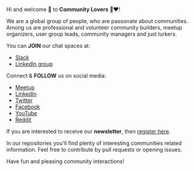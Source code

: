 Hi and welcome 👋 to **Community Lovers** 🤝❤️!

We are a global group of people, who are passonate about communities. Among us are professional and volunteer community builders, meetup organizers, user group leads, community managers and just lurkers.

You can **JOIN** our chat spaces at:
- [Slack](https://communitylovers.com/slack)
- [LinkedIn group](https://www.linkedin.com/groups/9099243/)

Connect & **FOLLOW** us on social media:
- [Meetup](https://www.meetup.com/community-lovers/)
- [LinkedIn](https://www.linkedin.com/company/community-lovers/)
- [Twitter](https://twitter.com/communitiesrule)
- [Facebook](https://www.facebook.com/Community-Lovers-107471471516744/)
- [YouTube](https://communitylovers.com/youtube)
- [Reddit](https://www.reddit.com/r/CommunityLovers/)

If you are interested to receive our **newsletter**, then [register here](https://forms.gle/ZiAeeUu31SorPQPX7).

In our repositories you'll find plenty of interesting communities related information. Feel free to contribute by pull requests or opening issues.

Have fun and pleasing community interactions!
